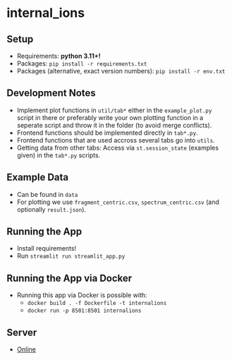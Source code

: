# internal_ions

## Setup

- Requirements: **python 3.11+!**
- Packages: `pip install -r requirements.txt`
- Packages (alternative, exact version numbers): `pip install -r env.txt`

## Development Notes

- Implement plot functions in `util/tab*` either in the `example_plot.py` script in there or preferably write your
  own plotting function in a seperate script and throw it in the folder (to avoid merge conflicts).
- Frontend functions should be implemented directly in `tab*.py`.
- Frontend functions that are used accross several tabs go into `utils`.
- Getting data from other tabs: Access via `st.session_state` (examples given) in the `tab*.py` scripts.

## Example Data

- Can be found in `data`
- For plotting we use `fragment_centric.csv`, `spectrum_centric.csv` (and optionally `result.json`).

## Running the App

- Install requirements!
- Run `streamlit run streamlit_app.py`

## Running the App via Docker

- Running this app via Docker is possible with:
  - `docker build . -f Dockerfile -t internalions`
  - `docker run -p 8501:8501 internalions`

## Server

- [Online](https://computproteomics.bmb.sdu.dk/app_direct/internal_ions/)
